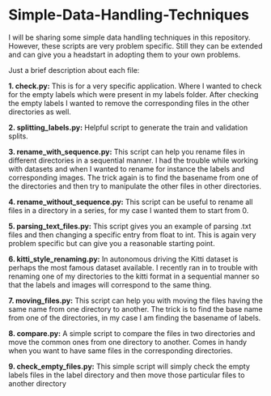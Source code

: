 # Simple-Data-Handling-Techniques
I will be sharing some simple data handling techniques in this repository. However, these scripts are very problem specific. Still they can be extended and can give you a headstart in adopting them to your own problems.

Just a brief description about each file: 

<b>1. check.py:</b> This is for a very specific application. Where I wanted to check for the empty labels which were present in my labels folder. After checking the empty labels I wanted to remove the corresponding files in the other directories as well.

<b>2. splitting_labels.py:</b> Helpful script to generate the train and validation splits.

<b>3. rename_with_sequence.py:</b> This script can help you rename files in different directories in a sequential manner. I had the trouble while working with datasets and when I wanted to rename for instance the labels and corresponding images. The trick again is to find the basename from one of the directories and then try to manipulate the other files in other directories.

<b>4. rename_without_sequence.py:</b> This script can be useful to rename all files in a directory in a series, for my case I wanted them to start from 0.

<b>5. parsing_text_files.py:</b> This script gives you an example of parsing .txt files and then changing a specific entry from float to int. This is again very problem specific but can give you a reasonable starting point.

<b>6. kitti_style_renaming.py:</b> In autonomous driving the Kitti dataset is perhaps the most famous dataset available. I recently ran in to trouble with renaming one of my directories to the kitti format in a sequential manner so that the labels and images will correspond to the same thing.

<b>7. moving_files.py:</b> This script can help you with moving the files having the same name from one directory to another. The trick is to find the base name from one of the directories, in my case I am finding the basename of labels.

<b>8. compare.py:</b> A simple script to compare the files in two directories and move the common ones from one directory to another. Comes in handy when you want to have same files in the corresponding directories.

<b>9. check_empty_files.py:</b> This simple script will simply check the empty labels files in the label directory and then move those particular files to another directory
